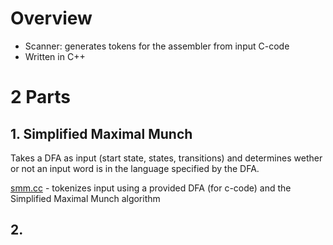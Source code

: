 # Overview 
* Scanner: generates tokens for the assembler from input C-code
* Written in C++ 

# 2 Parts 

## 1. Simplified Maximal Munch

Takes a DFA as input (start state, states, transitions) and determines wether or not an input word is in the language specified by the DFA. 

[smm.cc](https://github.com/Romanhudaj11/C-COMPILER/blob/main/SCANNER/smm.cc) - tokenizes input using a provided DFA (for c-code) and the Simplified Maximal Munch algorithm

## 2. 
